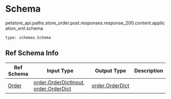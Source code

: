 # Schema
petstore_api.paths.store_order.post.responses.response_200.content.application_xml.schema
```
type: schemas.Schema
```

## Ref Schema Info
Ref Schema | Input Type | Output Type | Description
---------- | ---------- | ----------- | ------------
[Order](order.md) | [order.OrderDictInput](../../../../../../../components/schema/order.md#orderdictinput), [order.OrderDict](../../../../../../../components/schema/order.md#orderdict) | [order.OrderDict](../../../../../../../components/schema/order.md#orderdict) |
